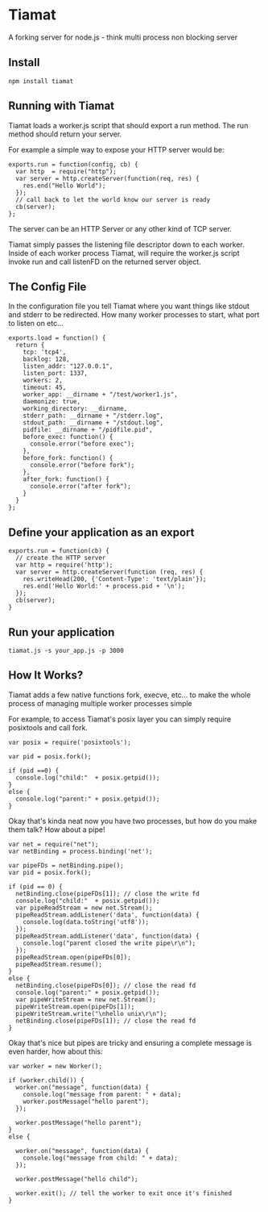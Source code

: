 # Tiamat

A forking server for node.js - think multi process non blocking server

## Install

    npm install tiamat

## Running with Tiamat

Tiamat loads a worker.js script that should export a run method.  The run method should return your server.

For example a simple way to expose your HTTP server would be:

    exports.run = function(config, cb) {
      var http  = require("http");
      var server = http.createServer(function(req, res) {
        res.end("Hello World");
      });
      // call back to let the world know our server is ready
      cb(server);
    };

The server can be an HTTP Server or any other kind of TCP server.

Tiamat simply passes the listening file descriptor down to each worker. Inside of each worker process Tiamat, will require the worker.js script
invoke run and call listenFD on the returned server object.

## The Config File

In the configuration file you tell Tiamat where you want things like stdout and stderr to be redirected.  How many worker processes to start, what port to listen on etc...

    exports.load = function() {
      return {
        tcp: 'tcp4',
        backlog: 128,
        listen_addr: "127.0.0.1",
        listen_port: 1337,
        workers: 2,
        timeout: 45,
        worker_app: __dirname + "/test/worker1.js",
        daemonize: true,
        working_directory: __dirname,
        stderr_path: __dirname + "/stderr.log",
        stdout_path: __dirname + "/stdout.log",
        pidfile: __dirname + "/pidfile.pid",
        before_exec: function() {
          console.error("before exec");
        },
        before_fork: function() {
          console.error("before fork");
        },
        after_fork: function() {
          console.error("after fork");
        }
      }
    };

## Define your application as an export

    exports.run = function(cb) {
      // create the HTTP server
      var http = require('http');
      var server = http.createServer(function (req, res) {
        res.writeHead(200, {'Content-Type': 'text/plain'});
        res.end('Hello World:' + process.pid + '\n');
      });
      cb(server);
    }

## Run your application

    tiamat.js -s your_app.js -p 3000


## How It Works?

Tiamat adds a few native functions fork, execve, etc... to make the whole process of managing multiple worker processes simple

For example, to access Tiamat's posix layer you can simply require posixtools and call fork.

    var posix = require('posixtools');

    var pid = posix.fork();

    if (pid ==0) {
      console.log("child:"  + posix.getpid());
    }
    else {
      console.log("parent:" + posix.getpid());
    }

Okay that's kinda neat now you have two processes, but how do you make them talk?  How about a pipe!

    var net = require("net");
    var netBinding = process.binding('net');

    var pipeFDs = netBinding.pipe();
    var pid = posix.fork();

    if (pid == 0) {
      netBinding.close(pipeFDs[1]); // close the write fd
      console.log("child:"  + posix.getpid());
      var pipeReadStream = new net.Stream();
      pipeReadStream.addListener('data', function(data) {
        console.log(data.toString('utf8'));
      });
      pipeReadStream.addListener('data', function(data) {
        console.log("parent closed the write pipe\r\n");
      });
      pipeReadStream.open(pipeFDs[0]);
      pipeReadStream.resume();
    }
    else {
      netBinding.close(pipeFDs[0]); // close the read fd 
      console.log("parent:" + posix.getpid());
      var pipeWriteStream = new net.Stream();
      pipeWriteStream.open(pipeFDs[1]);
      pipeWriteStream.write("\nhello unix\r\n");
      netBinding.close(pipeFDs[1]); // close the read fd 
    }

Okay that's nice but pipes are tricky and ensuring a complete message is even harder, how about this:

    var worker = new Worker();

    if (worker.child()) {
      worker.on("message", function(data) {
        console.log("message from parent: " + data);
        worker.postMessage("hello parent");
      });

      worker.postMessage("hello parent");
    }
    else {

      worker.on("message", function(data) {
        console.log("message from child: " + data);
      });

      worker.postMessage("hello child");

      worker.exit(); // tell the worker to exit once it's finished
    }
